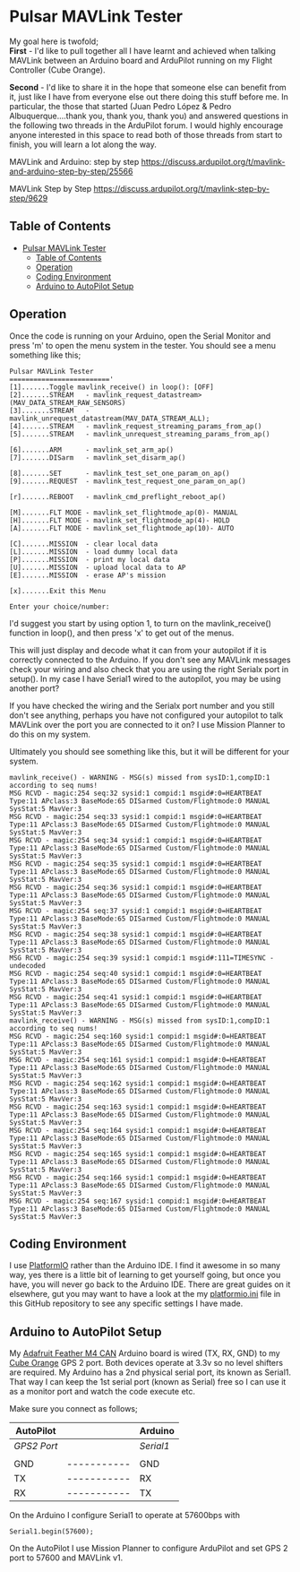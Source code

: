 # Pulsar MAVLink Tester

My goal here is twofold;  
**First** - I'd like to pull together all I have learnt and achieved when talking MAVLink between an Arduino board and ArduPilot running on my Flight Controller (Cube Orange).

**Second** - I'd like to share it in the hope that someone else can benefit from it, just like I have from everyone else out there doing this stuff before me.  In particular, the those that started (Juan Pedro López & Pedro Albuquerque....thank you, thank you, thank you) and answered questions in the following two threads in the ArduPilot forum.  I would highly encourage anyone interested in this space to read both of those threads from start to finish, you will learn a lot along the way.

MAVLink and Arduino: step by step
https://discuss.ardupilot.org/t/mavlink-and-arduino-step-by-step/25566

MAVLink Step by Step
https://discuss.ardupilot.org/t/mavlink-step-by-step/9629

## Table of Contents
- [Pulsar MAVLink Tester](#pulsar-mavlink-tester)
  - [Table of Contents](#table-of-contents)
  - [Operation](#operation)
  - [Coding Environment](#coding-environment)
  - [Arduino to AutoPilot Setup](#arduino-to-autopilot-setup)


## Operation

Once the code is running on your Arduino, open the Serial Monitor and press 'm' to open the menu system in the tester.
You should see a menu something like this;
```
Pulsar MAVLink Tester
========================='
[1].......Toggle mavlink_receive() in loop(): [OFF]
[2].......STREAM   - mavlink_request_datastream>(MAV_DATA_STREAM_RAW_SENSORS)
[3].......STREAM   - mavlink_unrequest_datastream(MAV_DATA_STREAM_ALL);
[4].......STREAM   - mavlink_request_streaming_params_from_ap()
[5].......STREAM   - mavlink_unrequest_streaming_params_from_ap()

[6].......ARM      - mavlink_set_arm_ap()
[7].......DISarm   - mavlink_set_disarm_ap()

[8].......SET      - mavlink_test_set_one_param_on_ap()
[9].......REQUEST  - mavlink_test_request_one_param_on_ap()

[r].......REBOOT   - mavlink_cmd_preflight_reboot_ap()

[M].......FLT MODE - mavlink_set_flightmode_ap(0)- MANUAL
[H].......FLT MODE - mavlink_set_flightmode_ap(4)- HOLD
[A].......FLT MODE - mavlink_set_flightmode_ap(10)- AUTO

[C].......MISSION  - clear local data
[L].......MISSION  - load dummy local data
[P].......MISSION  - print my local data
[U].......MISSION  - upload local data to AP
[E].......MISSION  - erase AP's mission

[x].......Exit this Menu

Enter your choice/number: 

```

I'd suggest you start by using option 1, to turn on the mavlink_receive() function in loop(), and then press 'x' to get out of the menus.

This will just display and decode what it can from your autopilot if it is correctly connected to the Arduino.  If you don't see any MAVLink messages check your wiring and also check that you are using the right Serialx port in setup().  In my case I have Serial1 wired to the autopilot, you may be using another port?

If you have checked the wiring and the Serialx port number and you still don't see anything, perhaps you have not configured your autopilot to talk MAVLink over the port you are connected to it on?  I use Mission Planner to do this on my system.

Ultimately you should see something like this, but it will be different for your system.

```
mavlink_receive() - WARNING - MSG(s) missed from sysID:1,compID:1 according to seq nums!
MSG RCVD - magic:254 seq:32 sysid:1 compid:1 msgid#:0=HEARTBEAT Type:11 APclass:3 BaseMode:65 DISarmed Custom/Flightmode:0 MANUAL SysStat:5 MavVer:3
MSG RCVD - magic:254 seq:33 sysid:1 compid:1 msgid#:0=HEARTBEAT Type:11 APclass:3 BaseMode:65 DISarmed Custom/Flightmode:0 MANUAL SysStat:5 MavVer:3
MSG RCVD - magic:254 seq:34 sysid:1 compid:1 msgid#:0=HEARTBEAT Type:11 APclass:3 BaseMode:65 DISarmed Custom/Flightmode:0 MANUAL SysStat:5 MavVer:3
MSG RCVD - magic:254 seq:35 sysid:1 compid:1 msgid#:0=HEARTBEAT Type:11 APclass:3 BaseMode:65 DISarmed Custom/Flightmode:0 MANUAL SysStat:5 MavVer:3
MSG RCVD - magic:254 seq:36 sysid:1 compid:1 msgid#:0=HEARTBEAT Type:11 APclass:3 BaseMode:65 DISarmed Custom/Flightmode:0 MANUAL SysStat:5 MavVer:3
MSG RCVD - magic:254 seq:37 sysid:1 compid:1 msgid#:0=HEARTBEAT Type:11 APclass:3 BaseMode:65 DISarmed Custom/Flightmode:0 MANUAL SysStat:5 MavVer:3
MSG RCVD - magic:254 seq:38 sysid:1 compid:1 msgid#:0=HEARTBEAT Type:11 APclass:3 BaseMode:65 DISarmed Custom/Flightmode:0 MANUAL SysStat:5 MavVer:3
MSG RCVD - magic:254 seq:39 sysid:1 compid:1 msgid#:111=TIMESYNC - undecoded
MSG RCVD - magic:254 seq:40 sysid:1 compid:1 msgid#:0=HEARTBEAT Type:11 APclass:3 BaseMode:65 DISarmed Custom/Flightmode:0 MANUAL SysStat:5 MavVer:3
MSG RCVD - magic:254 seq:41 sysid:1 compid:1 msgid#:0=HEARTBEAT Type:11 APclass:3 BaseMode:65 DISarmed Custom/Flightmode:0 MANUAL SysStat:5 MavVer:3
mavlink_receive() - WARNING - MSG(s) missed from sysID:1,compID:1 according to seq nums!
MSG RCVD - magic:254 seq:160 sysid:1 compid:1 msgid#:0=HEARTBEAT Type:11 APclass:3 BaseMode:65 DISarmed Custom/Flightmode:0 MANUAL SysStat:5 MavVer:3
MSG RCVD - magic:254 seq:161 sysid:1 compid:1 msgid#:0=HEARTBEAT Type:11 APclass:3 BaseMode:65 DISarmed Custom/Flightmode:0 MANUAL SysStat:5 MavVer:3
MSG RCVD - magic:254 seq:162 sysid:1 compid:1 msgid#:0=HEARTBEAT Type:11 APclass:3 BaseMode:65 DISarmed Custom/Flightmode:0 MANUAL SysStat:5 MavVer:3
MSG RCVD - magic:254 seq:163 sysid:1 compid:1 msgid#:0=HEARTBEAT Type:11 APclass:3 BaseMode:65 DISarmed Custom/Flightmode:0 MANUAL SysStat:5 MavVer:3
MSG RCVD - magic:254 seq:164 sysid:1 compid:1 msgid#:0=HEARTBEAT Type:11 APclass:3 BaseMode:65 DISarmed Custom/Flightmode:0 MANUAL SysStat:5 MavVer:3
MSG RCVD - magic:254 seq:165 sysid:1 compid:1 msgid#:0=HEARTBEAT Type:11 APclass:3 BaseMode:65 DISarmed Custom/Flightmode:0 MANUAL SysStat:5 MavVer:3
MSG RCVD - magic:254 seq:166 sysid:1 compid:1 msgid#:0=HEARTBEAT Type:11 APclass:3 BaseMode:65 DISarmed Custom/Flightmode:0 MANUAL SysStat:5 MavVer:3
MSG RCVD - magic:254 seq:167 sysid:1 compid:1 msgid#:0=HEARTBEAT Type:11 APclass:3 BaseMode:65 DISarmed Custom/Flightmode:0 MANUAL SysStat:5 MavVer:3
```

## Coding Environment

I use [PlatformIO](https://platformio.org) rather than the Arduino IDE.  I find it awesome in so many way, yes there is a little bit of learning to get yourself going, but once you have, you will never go back to the Arduino IDE. There are great guides on it elsewhere, gut you may want to have a look at the my [platformio.ini](https://github.com/pauljeffress/Pulsar-MAVLink-Tester/blob/master/platformio.ini) file in this GitHub repository to see any specific settings I have made.

## Arduino to AutoPilot Setup

My [Adafruit Feather M4 CAN](https://www.adafruit.com/product/4759) Arduino board is wired (TX, RX, GND) to my [Cube Orange](https://ardupilot.org/copter/docs/common-thecubeorange-overview.html) GPS 2 port. Both devices operate at 3.3v so no level shifters are required. My Arduino has a 2nd physical serial port, its known as Serial1. That way I can keep the 1st serial port (known as Serial) free so I can use it as a monitor port and watch the code execute etc.

Make sure you connect as follows;

|AutoPilot|       |Arduino|
|---------|-------|-------|
|*GPS2 Port*|       |*Serial1*|
| | | |
|GND| ----------- |GND|
|TX| ----------- |RX|
|RX| ----------- |TX|m

On the Arduino I configure Serial1 to operate at 57600bps with

    Serial1.begin(57600);

On the AutoPilot I use Mission Planner to configure ArduPilot and set GPS 2 port to 57600 and MAVLink v1.

